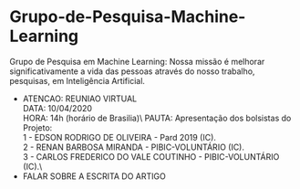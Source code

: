 # Grupo-de-Pesquisa-Machine-Learning
Grupo de Pesquisa em Machine Learning: Nossa missão é melhorar significativamente a vida das pessoas através do nosso trabalho, pesquisas, em Inteligência Artificial.
- ATENCAO:  REUNIAO VIRTUAL\
DATA: 10/04/2020\
HORA: 14h (horário de Brasilia)\ 
PAUTA: Apresentação dos bolsistas do Projeto:\
1 - EDSON RODRIGO DE OLIVEIRA - Pard 2019 (IC).\
2 - RENAN BARBOSA MIRANDA - PIBIC-VOLUNTÁRIO (IC).\
3 - CARLOS FREDERICO DO VALE COUTINHO - PIBIC-VOLUNTÁRIO (IC).\
- FALAR SOBRE A ESCRITA DO ARTIGO 
